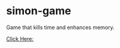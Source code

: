 # simon-game
Game that kills time and enhances memory.

<a href="https://x610s-06.github.io/simon-game/">Click Here:</a>

